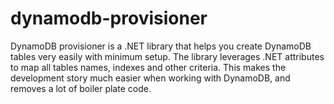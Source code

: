# dynamodb-provisioner
DynamoDB provisioner is a .NET library that helps you create DynamoDB tables very easily with minimum setup.
The library leverages .NET attributes to map all tables names, indexes and other criteria.
This makes the development story much easier when working with DynamoDB, and removes a lot of boiler plate code.


